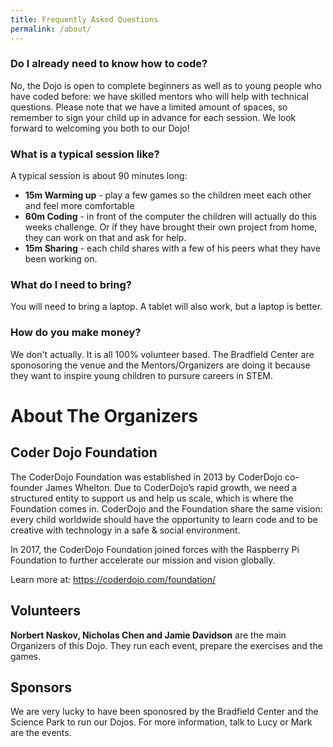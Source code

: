 ```yaml
---
title: Frequently Asked Questions
permalink: /about/
---
```


### Do I already need to know how to code?

No, the Dojo is open to complete beginners as well as to young people who have coded before: we have skilled mentors who will help with technical questions. Please note that we have a limited amount of spaces, so remember to sign your child up in advance for each session. We look forward to welcoming you both to our Dojo!

### What is a typical session like?

A typical session is about 90 minutes long:

- **15m Warming up** - play a few games so the children meet each other and feel more comfortable
- **60m Coding** - in front of the computer the children will actually do this weeks challenge. Or if they have brought their own project from home, they can work on that and ask for help.
- **15m Sharing** - each child shares with a few of his peers what they have been working on.

### What do I need to bring?

You will need to bring a laptop. A tablet will also work, but a laptop is better.

### How do you make money?

We don't actually. It is all 100% volunteer based. The Bradfield Center are sponosoring the venue and the Mentors/Organizers are doing it because they want to inspire young children to pursure careers in STEM.

# About The Organizers

## Coder Dojo Foundation

The CoderDojo Foundation was established in 2013 by CoderDojo co-founder James Whelton. Due to CoderDojo’s rapid growth, we need a structured entity to support us and help us scale, which is where the Foundation comes in. CoderDojo and the Foundation share the same vision: every child worldwide should have the opportunity to learn code and to be creative with technology in a safe & social environment.

In 2017, the CoderDojo Foundation joined forces with the Raspberry Pi Foundation to further accelerate our mission and vision globally.

Learn more at: https://coderdojo.com/foundation/

## Volunteers

**Norbert Naskov, Nicholas Chen and Jamie Davidson** are the main Organizers of this Dojo. They run each event, prepare the exercises and the games.

## Sponsors

We are very lucky to have been sponosred by the Bradfield Center and the Science Park to run our Dojos. For more information, talk to Lucy or Mark are the events.
